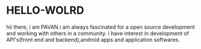 # HELLO-WOLRD

hii there, i am PAVAN.i am always fascinated for a open source development and working with others in a community.
i have interest in development of API's(front end and backend),android apps and  application softwares.


   
